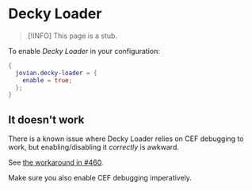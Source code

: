 Decky Loader
============

> [!INFO]
> This page is a stub.

To enable *Decky Loader* in your configuration:

```nix
{
  jovian.decky-loader = {
    enable = true;
  };
}
```


## It doesn't work

There is a known issue where Decky Loader relies on CEF debugging to work, but enabling/disabling it *correctly* is awkward.

See [the workaround in #460](https://github.com/Jovian-Experiments/Jovian-NixOS/issues/460#issuecomment-2599835660).

Make sure you also enable CEF debugging imperatively.

